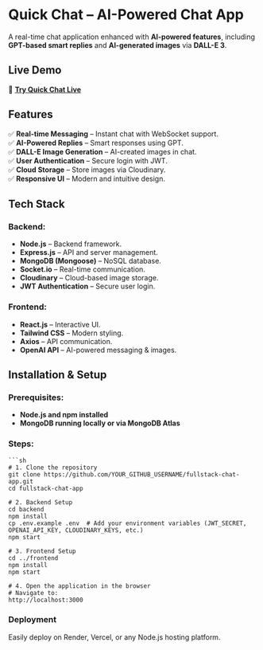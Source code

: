 # **Quick Chat – AI-Powered Chat App**  

A real-time chat application enhanced with **AI-powered features**, including **GPT-based smart replies** and **AI-generated images** via **DALL-E 3**.  

## **Live Demo**  
🔗 **[Try Quick Chat Live](https://fullstack-chat-app-4fep.onrender.com)**  

## **Features**  
✅ **Real-time Messaging** – Instant chat with WebSocket support.  
✅ **AI-Powered Replies** – Smart responses using GPT.  
✅ **DALL-E Image Generation** – AI-created images in chat.  
✅ **User Authentication** – Secure login with JWT.  
✅ **Cloud Storage** – Store images via Cloudinary.  
✅ **Responsive UI** – Modern and intuitive design.  

## **Tech Stack**  
### Backend:  
- **Node.js** – Backend framework.  
- **Express.js** – API and server management.  
- **MongoDB (Mongoose)** – NoSQL database.  
- **Socket.io** – Real-time communication.  
- **Cloudinary** – Cloud-based image storage.  
- **JWT Authentication** – Secure user login.  

### Frontend:  
- **React.js** – Interactive UI.  
- **Tailwind CSS** – Modern styling.  
- **Axios** – API communication.  
- **OpenAI API** – AI-powered messaging & images.  

## **Installation & Setup**  

### Prerequisites:  
- **Node.js and npm installed**  
- **MongoDB running locally or via MongoDB Atlas**  

### **Steps:**  
    ```sh
    # 1. Clone the repository
    git clone https://github.com/YOUR_GITHUB_USERNAME/fullstack-chat-app.git
    cd fullstack-chat-app
    
    # 2. Backend Setup
    cd backend
    npm install
    cp .env.example .env  # Add your environment variables (JWT_SECRET, OPENAI_API_KEY, CLOUDINARY_KEYS, etc.)
    npm start
    
    # 3. Frontend Setup
    cd ../frontend
    npm install
    npm start
    
    # 4. Open the application in the browser
    # Navigate to:
    http://localhost:3000

### **Deployment**
Easily deploy on Render, Vercel, or any Node.js hosting platform.
 
